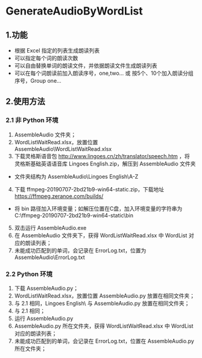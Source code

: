 # GenerateAudioByWordList
## 1.功能
* 根据 Excel 指定的列表生成朗读列表
* 可以指定每个词的朗读次数
* 可以自由替换单词的朗读文件，并依据朗读文件生成朗读列表
* 可以在每个词朗读前加入朗读序号，one,two... 或 按5个、10个加入朗读分组序号，Group one...

## 2.使用方法
### 2.1 非 Python 环境
1. AssembleAudio 文件夹；
2. WordListWaitRead.xlsx，放置位置 AssembleAudio\WordListWaitRead.xlsx
3. 下载灵格斯语音包 http://www.lingoes.cn/zh/translator/speech.htm ，将 灵格斯基础英语语音库 Lingoes English.zip，解压到 AssembleAudio 文件夹
* 文件夹结构为 AssembleAudio\Lingoes English\A-Z
4. 下载 ffmpeg-20190707-2bd21b9-win64-static.zip，下载地址 https://ffmpeg.zeranoe.com/builds/
* 将 bin 路径加入环境变量；如解压位置在C盘，加入环境变量的字符串为 C:\ffmpeg-20190707-2bd21b9-win64-static\bin
5. 双击运行 AssembleAudio.exe
6. 在 AssembleAudio 文件夹下，获得 WordListWaitRead.xlsx 中 WordList 对应的朗读列表；
7. 未能成功匹配到的单词，会记录在 ErrorLog.txt，位置为 AssembleAudio\ErrorLog.txt

### 2.2 Python 环境
1. 下载 AssembleAudio.py；
2. WordListWaitRead.xlsx，放置位置 AssembleAudio.py 放置在相同文件夹；
3. 与 2.1 相同，Lingoes English\ 与 AssembleAudio.py 放置在相同文件夹；
4. 与 2.1 相同；
5. 运行 AssembleAudio.py
6. AssembleAudio.py 所在文件夹，获得 WordListWaitRead.xlsx 中 WordList 对应的朗读列表；
7. 未能成功匹配到的单词，会记录在 ErrorLog.txt，位置在 AssembleAudio.py 所在文件夹；
